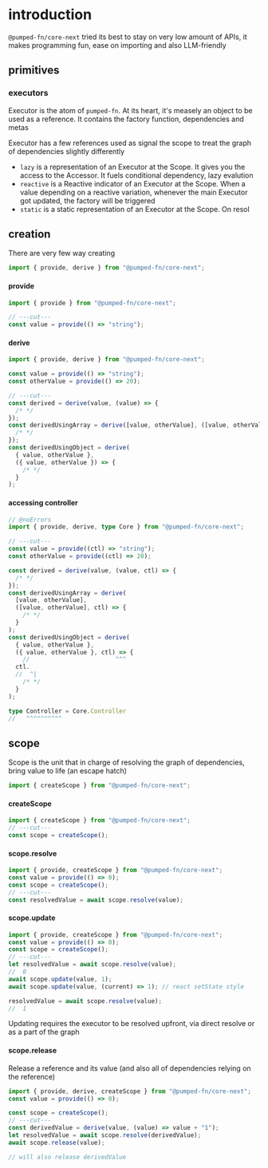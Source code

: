 # introduction

`@pumped-fn/core-next` tried its best to stay on very low amount of APIs, it makes programming fun, ease on importing and also LLM-friendly

## primitives

### executors

Executor is the atom of `pumped-fn`. At its heart, it's measely an object to be used as a reference. It contains the factory function, dependencies and metas

Executor has a few references used as signal the scope to treat the graph of dependencies slightly differently

- `lazy` is a representation of an Executor at the Scope. It gives you the access to the Accessor. It fuels conditional dependency, lazy evalution
- `reactive` is a Reactive indicator of an Executor at the Scope. When a value depending on a reactive variation, whenever the main Executor got updated, the factory will be triggered
- `static` is a static representation of an Executor at the Scope. On resol

## creation

There are very few way creating

```ts twoslash
import { provide, derive } from "@pumped-fn/core-next";
```

#### provide

```ts twoslash
import { provide } from "@pumped-fn/core-next";

// ---cut---
const value = provide(() => "string");
```

#### derive

```ts twoslash
import { provide, derive } from "@pumped-fn/core-next";

const value = provide(() => "string");
const otherValue = provide(() => 20);

// ---cut---
const derived = derive(value, (value) => {
  /* */
});
const derivedUsingArray = derive([value, otherValue], ([value, otherValue]) => {
  /* */
});
const derivedUsingObject = derive(
  { value, otherValue },
  ({ value, otherValue }) => {
    /* */
  }
);
```

#### accessing controller

```ts twoslash
// @noErrors
import { provide, derive, type Core } from "@pumped-fn/core-next";

// ---cut---
const value = provide((ctl) => "string");
const otherValue = provide((ctl) => 20);

const derived = derive(value, (value, ctl) => {
  /* */
});
const derivedUsingArray = derive(
  [value, otherValue],
  ([value, otherValue], ctl) => {
    /* */
  }
);
const derivedUsingObject = derive(
  { value, otherValue },
  ({ value, otherValue }, ctl) => {
    //                        ^^^
  ctl.
  //  ^|
    /* */
  }
);

type Controller = Core.Controller
//   ^^^^^^^^^^
```

## scope

Scope is the unit that in charge of resolving the graph of dependencies, bring value to life (an escape hatch)

```ts twoslash
import { createScope } from "@pumped-fn/core-next";
```

#### createScope

```ts twoslash
import { createScope } from "@pumped-fn/core-next";
// ---cut---
const scope = createScope();
```

#### scope.resolve

```ts twoslash
import { provide, createScope } from "@pumped-fn/core-next";
const value = provide(() => 0);
const scope = createScope();
// ---cut---
const resolvedValue = await scope.resolve(value);
```

#### scope.update

```ts twoslash
import { provide, createScope } from "@pumped-fn/core-next";
const value = provide(() => 0);
const scope = createScope();
// ---cut---
let resolvedValue = await scope.resolve(value);
//  0
await scope.update(value, 1);
await scope.update(value, (current) => 1); // react setState style

resolvedValue = await scope.resolve(value);
//  1
```

Updating requires the executor to be resolved upfront, via direct resolve or as a part of the graph

#### scope.release

Release a reference and its value (and also all of dependencies relying on the reference)

```ts twoslash
import { provide, derive, createScope } from "@pumped-fn/core-next";
const value = provide(() => 0);

const scope = createScope();
// ---cut---
const derivedValue = derive(value, (value) => value + "1");
let resolvedValue = await scope.resolve(derivedValue);
await scope.release(value);

// will also release derivedValue
```
